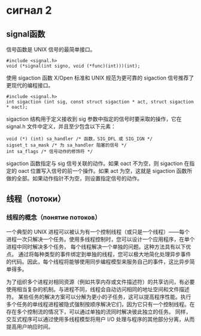# сигнал 2
## signal函数
信号函数是 UNIX 信号的最简单接口。
```
#include <signal.h>
void (*signal(int signo, void (*func)(int)))(int);
```
使用 sigaction 函数
X/Open 标准和 UNIX 规范为更可靠的 sigaction 信号推荐了更现代的编程接口。
```
#include <signal.h>
int sigaction (int sig, const struct sigaction * act, struct sigaction * oact);
```
sigaction 结构用于定义接收到 sig 参数中指定的信号时要采取的操作，它在 signal.h 文件中定义，并且至少包含以下元素：
```
void (*) (int) sa_handler /* 函数，SIG_DFL 或 SIG_IGN */
sigset_t sa_mask /* 为 sa_handler 阻塞的信号 */
int sa_flags /* 信号动作的修饰符 */
```
sigaction 函数指定与 sig 信号关联的动作。如果 oact 不为空，则 sigaction 在指定的 oact 位置写入信号的前一个操作。如果 act 为空，这就是 sigaction 函数所做的全部。如果动作指针不为空，则设置指定信号的动作。

## 线程（потоки）
### 线程的概念（понятие потоков）
一个典型的 UNIX 进程可以被认为有一个控制线程（或只是一个线程）——每个进程一次只解决一个任务。使用多线程控制时，您可以设计一个应用程序，在单个进程中同时解决多个任务，
每个线程解决一个单独的问题。这种方法具有以下优点。
通过将每种类型的事件绑定到单独的线程，您可以极大地简化处理异步事件的代码。因此，每个线程将能够使用同步编程模型来服务自己的事件，这比异步简单得多。

为了组织多个进程对相同资源（例如共享内存或文件描述符）的共享访问，有必要使用相当复杂的机制。与进程不同，线程会自动访问相同的地址空间和文件描述符。
某些任务的解决方案可以分解为更小的子任务，这可以提高程序性能。执行多个任务的单线程进程被隐式强制按顺序解决它们，因为它只有一个控制线程。在存在多个控制流的情况下，可以通过单独的流同时解决彼此独立的任务。
同样，交互式程序可以通过使用多线程模型将用户 I/O 处理与程序的其他部分分离，从而提高用户响应时间。